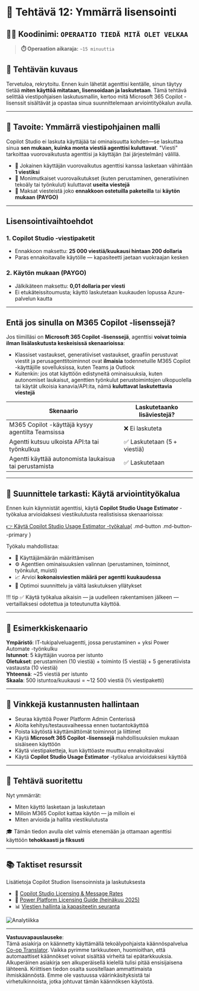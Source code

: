 <!--
CO_OP_TRANSLATOR_METADATA:
{
  "original_hash": "6f05e50f132514dcd264bd48fae3f1ef",
  "translation_date": "2025-10-17T06:04:34+00:00",
  "source_file": "docs/recruit/12-understanding-licensing/README.md",
  "language_code": "fi"
}
-->
# 🚨 Tehtävä 12: Ymmärrä lisensointi

## 🕵️‍♂️ Koodinimi: `OPERAATIO TIEDÄ MITÄ OLET VELKAA`

> **⏱️ Operaation aikaraja:** `~15 minuuttia`

## 🎯 Tehtävän kuvaus

Tervetuloa, rekrytoitu. Ennen kuin lähetät agenttisi kentälle, sinun täytyy tietää **miten käyttöä mitataan, lisensoidaan ja laskutetaan**. Tämä tehtävä selittää viestipohjaisen laskutusmallin, kertoo mitä Microsoft 365 Copilot -lisenssit sisältävät ja opastaa sinua suunnittelemaan arviointityökalun avulla.

---

## 🎯 Tavoite: Ymmärrä viestipohjainen malli

Copilot Studio ei laskuta käyttäjää tai ominaisuutta kohden—se laskuttaa sinua **sen mukaan, kuinka monta viestiä agenttisi kuluttavat**. "Viesti" tarkoittaa vuorovaikutusta agenttisi ja käyttäjän (tai järjestelmän) välillä.

- 💬 Jokainen käyttäjän vuorovaikutus agenttisi kanssa lasketaan vähintään **1 viestiksi**
- 🔄 Monimutkaiset vuorovaikutukset (kuten perustaminen, generatiivinen tekoäly tai työnkulut) kuluttavat **useita viestejä**
- 💼 Maksat viesteistä joko **ennakkoon ostetuilla paketeilla** tai **käytön mukaan (PAYGO)**

---

## Lisensointivaihtoehdot

### 1. **Copilot Studio -viestipaketit**

- Ennakkoon maksettu: **25 000 viestiä/kuukausi hintaan 200 dollaria**
- Paras ennakoitavalle käytölle — kapasiteetti jaetaan vuokraajan kesken

### 2. **Käytön mukaan (PAYGO)**

- Jälkikäteen maksettu: **0,01 dollaria per viesti**
- Ei etukäteissitoumusta; käyttö laskutetaan kuukauden lopussa Azure-palvelun kautta

---

## Entä jos sinulla on M365 Copilot -lisenssejä?

Jos tiimilläsi on **Microsoft 365 Copilot -lisenssejä**, agenttisi **voivat toimia ilman lisälaskutusta keskeisissä skenaarioissa**:

- Klassiset vastaukset, generatiiviset vastaukset, graafiin perustuvat viestit ja perusagenttitoiminnot ovat **ilmaisia** todennetuille M365 Copilot -käyttäjille sovelluksissa, kuten Teams ja Outlook  
- Kuitenkin: jos otat käyttöön edistyneitä ominaisuuksia, kuten autonomiset laukaisut, agenttien työnkulut perustoimintojen ulkopuolella tai käytät ulkoisia kanavia/API:ita, nämä **kuluttavat laskutettavia viestejä**

| Skenaario                                   | Laskutetaanko lisäviestejä?                  |
|---------------------------------------------|----------------------------------------------|
| M365 Copilot -käyttäjä kysyy agentilta Teamsissa | ❌ Ei laskuteta                              |
| Agentti kutsuu ulkoista API:ta tai työnkulkua | ✅ Laskutetaan (5 + viestiä)                 |
| Agentti käyttää autonomista laukaisua tai perustamista | ✅ Laskutetaan                              |

---

## 🧮 Suunnittele tarkasti: Käytä arviointityökalua

Ennen kuin käynnistät agenttisi, käytä **Copilot Studio Usage Estimator** -työkalua arvioidaksesi viestikulutusta realistisissa skenaarioissa:

[👉 Käytä Copilot Studio Usage Estimator -työkalua](https://aka.ms/mcs-estimator){ .md-button .md-button--primary }

Työkalu mahdollistaa:

- 🔢 Käyttäjämäärän määrittämisen  
- ⚙️ Agenttien ominaisuuksien valinnan (perustaminen, toiminnot, työnkulut, muisti)  
- 📈 Arvioi **kokonaisviestien määrä per agentti kuukaudessa**  
- 🧠 Optimoi suunnittelu ja vältä laskutuksen yllätykset  

!!! tip
    ✅ Käytä työkalua aikaisin — ja uudelleen rakentamisen jälkeen — vertaillaksesi odotettua ja toteutunutta käyttöä.

---

## 💼 Esimerkkiskenaario

**Ympäristö**: IT-tukipalveluagentti, jossa perustaminen + yksi Power Automate -työnkulku  
**Istunnot**: 5 käyttäjän vuoroa per istunto  
**Oletukset**: perustaminen (10 viestiä) + toiminto (5 viestiä) + 5 generatiivista vastausta (10 viestiä)  
**Yhteensä**: ~25 viestiä per istunto  
**Skaala**: 500 istuntoa/kuukausi = ~12 500 viestiä (½ viestipaketti)

---

## 🧠 Vinkkejä kustannusten hallintaan

- Seuraa käyttöä Power Platform Admin Centerissä  
- Aloita kehitys/testausvaiheessa ennen tuotantokäyttöä  
- Poista käytöstä käyttämättömät toiminnot ja liittimet  
- Käytä **Microsoft 365 Copilot -lisenssejä** mahdollisuuksien mukaan sisäiseen käyttöön  
- Käytä viestipaketteja, kun käyttöaste muuttuu ennakoitavaksi  
- Käytä **Copilot Studio Usage Estimator** -työkalua arvioidaksesi käyttöä  

---

## 🏁 Tehtävä suoritettu

Nyt ymmärrät:

- Miten käyttö lasketaan ja laskutetaan  
- Milloin M365 Copilot kattaa käytön — ja milloin ei  
- Miten arvioida ja hallita viestikulutusta  

🎓 Tämän tiedon avulla olet valmis etenemään ja ottamaan agenttisi käyttöön **tehokkaasti ja fiksusti**

---

## 📚 Taktiset resurssit

Lisätietoja Copilot Studion lisensoinnista ja laskutuksesta

- 📄 [Copilot Studio Licensing & Message Rates](https://learn.microsoft.com/microsoft-copilot-studio/billing-licensing?WT.mc_id=power-170631-apdunnam)  
- 📘 [Power Platform Licensing Guide (heinäkuu 2025)](https://cdn-dynmedia-1.microsoft.com/is/content/microsoftcorp//microsoft/bade/documents/products-and-services/en-us/bizapps/Power-Platform-Licensing-Guide-July-2025.pdf?WT.mc_id=power-170631-apdunnam)  
- 📊 [Viestien hallinta ja kapasiteetin seuranta](https://learn.microsoft.com/power-platform/admin/manage-copilot-studio-messages-capacity?WT.mc_id=power-170631-apdunnam)  

<img src="https://m365-visitor-stats.azurewebsites.net/agent-academy/recruit/12-understanding-licensing" alt="Analytiikka" />

---

**Vastuuvapauslauseke**:  
Tämä asiakirja on käännetty käyttämällä tekoälypohjaista käännöspalvelua [Co-op Translator](https://github.com/Azure/co-op-translator). Vaikka pyrimme tarkkuuteen, huomioithan, että automaattiset käännökset voivat sisältää virheitä tai epätarkkuuksia. Alkuperäinen asiakirja sen alkuperäisellä kielellä tulisi pitää ensisijaisena lähteenä. Kriittisen tiedon osalta suositellaan ammattimaista ihmiskäännöstä. Emme ole vastuussa väärinkäsityksistä tai virhetulkinnoista, jotka johtuvat tämän käännöksen käytöstä.